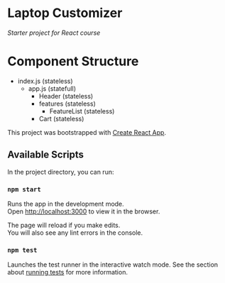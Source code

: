 # Laptop Customizer
_Starter project for React course_

# Component Structure
* index.js (stateless)
    * app.js (statefull)
        * Header (stateless)
        * features (stateless)
            * FeatureList (stateless)
        * Cart (stateless)


This project was bootstrapped with [Create React App](https://github.com/facebook/create-react-app).

## Available Scripts
In the project directory, you can run:

### `npm start`
Runs the app in the development mode.<br>
Open [http://localhost:3000](http://localhost:3000) to view it in the browser.

The page will reload if you make edits.<br>
You will also see any lint errors in the console.

### `npm test`
Launches the test runner in the interactive watch mode.
See the section about [running tests](https://facebook.github.io/create-react-app/docs/running-tests) for more information.
